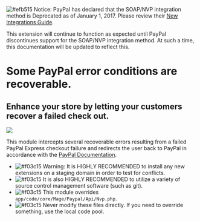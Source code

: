 ![#efb515](http://placehold.it/15/efb515/000000?text=+) Notice: PayPal has declared that the SOAP/NVP integration method is Deprecated as of January 1, 2017.  Please review their <a href="https://developer.paypal.com/docs/integration/direct/express-checkout/integration-jsv4/">New Integrations Guide</a>.

This extension will continue to function as expected until PayPal discontinues support for the SOAP/NVP integration method.  At such a time, this documentation will be updated to reflect this.
# Some PayPal error conditions are recoverable.
## Enhance your store by letting your customers recover a failed check out.
<img src="https://www.paypalobjects.com/webstatic/en_US/developer/docs/ec/EC_10486redirect2.png" />

This module intercepts several recoverable errors resulting from a failed PayPal Express checkout failure and redirects the user back to PayPal in accordance with the <a href="https://developer.paypal.com/docs/classic/express-checkout/ht_ec_fundingfailure10486/">PayPal Documentation</a>.

- ![#f03c15](http://placehold.it/15/f03c15/000000?text=+) Warning: It is HIGHLY RECOMMENDED to install any new extensions on a staging domain in order to test for conflicts.
- ![#f03c15](http://placehold.it/15/f03c15/000000?text=+) It is also HIGHLY RECOMMENDED to utilize a variety of source control management software (such as git).
- ![#f03c15](http://placehold.it/15/f03c15/000000?text=+) This module overrides `app/code/core/Mage/Paypal/Api/Nvp.php`.
- ![#f03c15](http://placehold.it/15/f03c15/000000?text=+) Never modify these files directly.  If you need to override something, use the local code pool.
